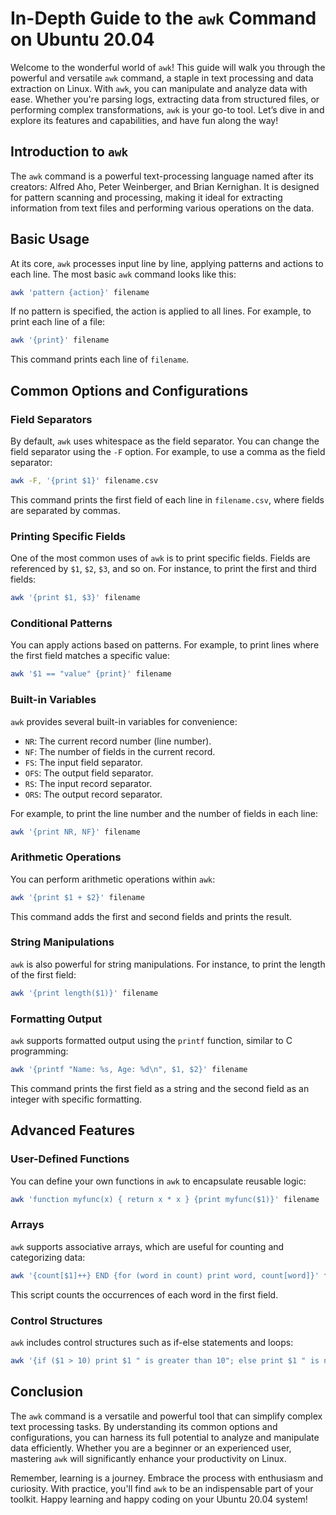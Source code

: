 # In-Depth Guide to the `awk` Command on Ubuntu 20.04

Welcome to the wonderful world of `awk`! This guide will walk you through the powerful and versatile `awk` command, a staple in text processing and data extraction on Linux. With `awk`, you can manipulate and analyze data with ease. Whether you're parsing logs, extracting data from structured files, or performing complex transformations, `awk` is your go-to tool. Let’s dive in and explore its features and capabilities, and have fun along the way!

## Introduction to `awk`

The `awk` command is a powerful text-processing language named after its creators: Alfred Aho, Peter Weinberger, and Brian Kernighan. It is designed for pattern scanning and processing, making it ideal for extracting information from text files and performing various operations on the data.

## Basic Usage

At its core, `awk` processes input line by line, applying patterns and actions to each line. The most basic `awk` command looks like this:

```bash
awk 'pattern {action}' filename
```

If no pattern is specified, the action is applied to all lines. For example, to print each line of a file:

```bash
awk '{print}' filename
```

This command prints each line of `filename`.

## Common Options and Configurations

### Field Separators

By default, `awk` uses whitespace as the field separator. You can change the field separator using the `-F` option. For example, to use a comma as the field separator:

```bash
awk -F, '{print $1}' filename.csv
```

This command prints the first field of each line in `filename.csv`, where fields are separated by commas.

### Printing Specific Fields

One of the most common uses of `awk` is to print specific fields. Fields are referenced by `$1`, `$2`, `$3`, and so on. For instance, to print the first and third fields:

```bash
awk '{print $1, $3}' filename
```

### Conditional Patterns

You can apply actions based on patterns. For example, to print lines where the first field matches a specific value:

```bash
awk '$1 == "value" {print}' filename
```

### Built-in Variables

`awk` provides several built-in variables for convenience:

- `NR`: The current record number (line number).
- `NF`: The number of fields in the current record.
- `FS`: The input field separator.
- `OFS`: The output field separator.
- `RS`: The input record separator.
- `ORS`: The output record separator.

For example, to print the line number and the number of fields in each line:

```bash
awk '{print NR, NF}' filename
```

### Arithmetic Operations

You can perform arithmetic operations within `awk`:

```bash
awk '{print $1 + $2}' filename
```

This command adds the first and second fields and prints the result.

### String Manipulations

`awk` is also powerful for string manipulations. For instance, to print the length of the first field:

```bash
awk '{print length($1)}' filename
```

### Formatting Output

`awk` supports formatted output using the `printf` function, similar to C programming:

```bash
awk '{printf "Name: %s, Age: %d\n", $1, $2}' filename
```

This command prints the first field as a string and the second field as an integer with specific formatting.

## Advanced Features

### User-Defined Functions

You can define your own functions in `awk` to encapsulate reusable logic:

```bash
awk 'function myfunc(x) { return x * x } {print myfunc($1)}' filename
```

### Arrays

`awk` supports associative arrays, which are useful for counting and categorizing data:

```bash
awk '{count[$1]++} END {for (word in count) print word, count[word]}' filename
```

This script counts the occurrences of each word in the first field.

### Control Structures

`awk` includes control structures such as if-else statements and loops:

```bash
awk '{if ($1 > 10) print $1 " is greater than 10"; else print $1 " is not greater than 10"}' filename
```

## Conclusion

The `awk` command is a versatile and powerful tool that can simplify complex text processing tasks. By understanding its common options and configurations, you can harness its full potential to analyze and manipulate data efficiently. Whether you are a beginner or an experienced user, mastering `awk` will significantly enhance your productivity on Linux.

Remember, learning is a journey. Embrace the process with enthusiasm and curiosity. With practice, you'll find `awk` to be an indispensable part of your toolkit. Happy learning and happy coding on your Ubuntu 20.04 system!